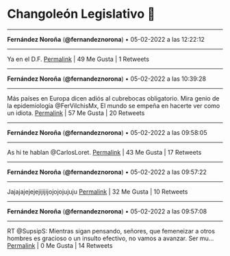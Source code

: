 # Changoleón Legislativo 🙈
*****
**Fernández Noroña** (**@fernandeznorona**) • 05-02-2022 a las 12:22:12
*****
Ya en el D.F.
[Permalink](https://twitter.com/fernandeznorona/status/1490058197310320642) | 49 Me Gusta | 1 Retweets
*****
**Fernández Noroña** (**@fernandeznorona**) • 05-02-2022 a las 10:39:28
*****
Más países en Europa dicen adiós al cubrebocas obligatorio. Mira genio de la epidemiología ⁦@FerVilchisMx⁩, El mundo se empeña en hacerte ver como un idiota.
[Permalink](https://twitter.com/fernandeznorona/status/1490032343825977346) | 57 Me Gusta | 20 Retweets
*****
**Fernández Noroña** (**@fernandeznorona**) • 05-02-2022 a las 09:58:05
*****
As hi te hablan @CarlosLoret.
[Permalink](https://twitter.com/fernandeznorona/status/1490021927792136198) | 43 Me Gusta | 17 Retweets
*****
**Fernández Noroña** (**@fernandeznorona**) • 05-02-2022 a las 09:57:22
*****
Jajajajejejejijijijojojojujuju
[Permalink](https://twitter.com/fernandeznorona/status/1490021749211254784) | 32 Me Gusta | 10 Retweets
*****
**Fernández Noroña** (**@fernandeznorona**) • 05-02-2022 a las 09:57:08
*****
RT @SupsipS: Mientras sigan pensando, señores, que femeneizar a otros hombres es gracioso o un insulto efectivo, no vamos a avanzar.
Ser mu…
[Permalink](https://twitter.com/fernandeznorona/status/1490021686749577222) | 0 Me Gusta | 14 Retweets